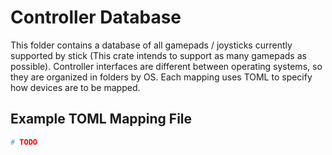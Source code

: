 # Controller Database
This folder contains a database of all gamepads / joysticks currently supported
by stick (This crate intends to support as many gamepads as possible).
Controller interfaces are different between operating systems, so they are
organized in folders by OS.  Each mapping uses TOML to specify how devices are
to be mapped.

## Example TOML Mapping File
```toml
# TODO
```
